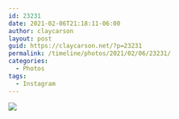 ```yaml
---
id: 23231
date: 2021-02-06T21:18:11-06:00
author: claycarson
layout: post
guid: https://claycarson.net/?p=23231
permalink: /timeline/photos/2021/02/06/23231/
categories:
  - Photos
tags:
  - Instagram
---
```

<div><img src='https://scontent-atl3-1.cdninstagram.com/v/t51.29350-15/146902849_263569568482946_767744360484858180_n.jpg?_nc_cat=106&ccb=2&_nc_sid=8ae9d6&_nc_ohc=n03N9YnaV3cAX-Dmxtu&_nc_ht=scontent-atl3-1.cdninstagram.com&oh=652c32a25dc922b5d4deb92e97cca1c3&oe=604371EF' style='max-width:600px;' /><br/><div></div></div>
